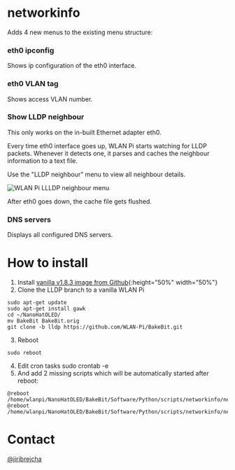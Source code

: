 # networkinfo
Adds 4 new menus to the existing menu structure:

### eth0 ipconfig

Shows ip configuration of the eth0 interface.

### eth0 VLAN tag

Shows access VLAN number.

### Show LLDP neighbour
This only works on the in-built Ethernet adapter eth0.

Every time eth0 interface goes up, WLAN Pi starts watching for LLDP packets. Whenever it detects one, it parses and caches the neighbour information to a text file.

Use the "LLDP neighbour" menu to view all neighbour details. 

![WLAN Pi LLLDP neighbour menu](https://pbs.twimg.com/media/ECqXuG2WkAA1PYF?format=jpg&name=small)

After eth0 goes down, the cache file gets flushed.

### DNS servers

Displays all configured DNS servers.

# How to install

1. Install [vanilla v1.8.3 image from Github](https://github.com/WLAN-Pi/wlanpi/releases){:height="50%" width="50%"}
2. Clone the LLDP branch to a vanilla WLAN Pi

```
sudo apt-get update
sudo apt-get install gawk
cd ~/NanoHatOLED/
mv BakeBit BakeBit.orig
git clone -b lldp https://github.com/WLAN-Pi/BakeBit.git
```

3. Reboot

```
sudo reboot
```

4. Edit cron tasks
sudo crontab -e
5. And add 2 missing scripts which will be automatically started after reboot:

```
@reboot /home/wlanpi/NanoHatOLED/BakeBit/Software/Python/scripts/networkinfo/networkinfoeth0up.sh
@reboot /home/wlanpi/NanoHatOLED/BakeBit/Software/Python/scripts/networkinfo/networkinfoeth0down.sh
```

# Contact
[@jiribrejcha](http://twitter.com/jiribrejcha)
